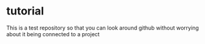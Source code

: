 # tutorial
This is a test repository so that you can look around github without worrying about it being connected to a project
